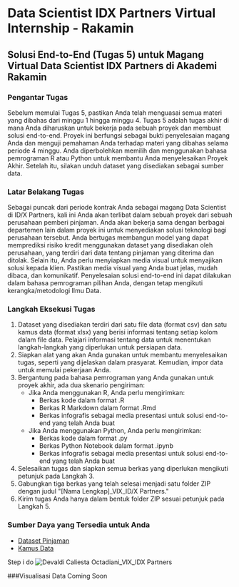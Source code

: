 # Data Scientist IDX Partners Virtual Internship - Rakamin

## Solusi End-to-End (Tugas 5) untuk Magang Virtual Data Scientist IDX Partners di Akademi Rakamin

### Pengantar Tugas
Sebelum memulai Tugas 5, pastikan Anda telah menguasai semua materi yang dibahas dari minggu 1 hingga minggu 4. Tugas 5 adalah tugas akhir di mana Anda diharuskan untuk bekerja pada sebuah proyek dan membuat solusi end-to-end. Proyek ini berfungsi sebagai bukti penyelesaian magang Anda dan menguji pemahaman Anda terhadap materi yang dibahas selama periode 4 minggu. Anda diperbolehkan memilih dan menggunakan bahasa pemrograman R atau Python untuk membantu Anda menyelesaikan Proyek Akhir. Setelah itu, silakan unduh dataset yang disediakan sebagai sumber data.

### Latar Belakang Tugas
Sebagai puncak dari periode kontrak Anda sebagai magang Data Scientist di ID/X Partners, kali ini Anda akan terlibat dalam sebuah proyek dari sebuah perusahaan pemberi pinjaman. Anda akan bekerja sama dengan berbagai departemen lain dalam proyek ini untuk menyediakan solusi teknologi bagi perusahaan tersebut. Anda bertugas membangun model yang dapat memprediksi risiko kredit menggunakan dataset yang disediakan oleh perusahaan, yang terdiri dari data tentang pinjaman yang diterima dan ditolak. Selain itu, Anda perlu menyiapkan media visual untuk menyajikan solusi kepada klien. Pastikan media visual yang Anda buat jelas, mudah dibaca, dan komunikatif. Penyelesaian solusi end-to-end ini dapat dilakukan dalam bahasa pemrograman pilihan Anda, dengan tetap mengikuti kerangka/metodologi Ilmu Data.

### Langkah Eksekusi Tugas
1. Dataset yang disediakan terdiri dari satu file data (format csv) dan satu kamus data (format xlsx) yang berisi informasi tentang setiap kolom dalam file data. Pelajari informasi tentang data untuk menentukan langkah-langkah yang diperlukan untuk persiapan data.
2. Siapkan alat yang akan Anda gunakan untuk membantu menyelesaikan tugas, seperti yang dijelaskan dalam prasyarat. Kemudian, impor data untuk memulai pekerjaan Anda.
3. Bergantung pada bahasa pemrograman yang Anda gunakan untuk proyek akhir, ada dua skenario pengiriman:
    - Jika Anda menggunakan R, Anda perlu mengirimkan:
      - Berkas kode dalam format .R
      - Berkas R Markdown dalam format .Rmd
      - Berkas infografis sebagai media presentasi untuk solusi end-to-end yang telah Anda buat
    - Jika Anda menggunakan Python, Anda perlu mengirimkan:
      - Berkas kode dalam format .py
      - Berkas Python Notebook dalam format .ipynb
      - Berkas infografis sebagai media presentasi untuk solusi end-to-end yang telah Anda buat
4. Selesaikan tugas dan siapkan semua berkas yang diperlukan mengikuti petunjuk pada Langkah 3.
5. Gabungkan tiga berkas yang telah selesai menjadi satu folder ZIP dengan judul "[Nama Lengkap]_VIX_ID/X Partners."
6. Kirim tugas Anda hanya dalam bentuk folder ZIP sesuai petunjuk pada Langkah 5.

### Sumber Daya yang Tersedia untuk Anda
- [Dataset Pinjaman](https://rakamin-lms.s3.ap-southeast-1.amazonaws.com/vix-assets/idx-partners/loan_data_2007_2014.csv)
- [Kamus Data](https://docs.google.com/spreadsheets/d/1iT1JNOBwU4l616_rnJpo0iny7blZvNBs/edit?rtpof=true&sd=true)

Step i do
![Devaldi Caliesta Octadiani_VIX_IDX Partners](https://github.com/devaldicaliesta/IDX-Partners/assets/76609813/c368643e-aa9d-4ff8-89fd-d1e337fad5a6)

###Visualisasi Data Coming Soon

